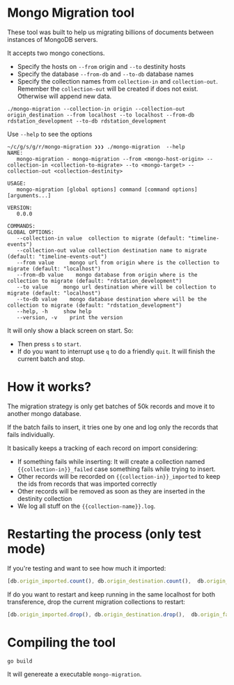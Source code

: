 # Mongo Migration tool

These tool was built to help us migrating billions of documents between
instances of MongoDB servers.

It accepts two mongo conections.
* Specify the hosts on `--from` origin and `--to` destinity hosts
* Specify the database `--from-db`  and `--to-db` database names
* Specify the collection names from `collection-in` and `collection-out`.
  Remember the `collection-out` will be created if does not exist. Otherwise will append new data.

```
./mongo-migration --collection-in origin --collection-out origin_destination --from localhost --to localhost --from-db rdstation_development --to-db rdstation_development
```

Use `--help` to see the options
```
~/c/g/s/g/r/mongo-migration ❯❯❯ ./mongo-migration  --help
NAME:
   mongo-migration - mongo-migration --from <mongo-host-origin> --collection-in <collection-to-migrate> --to <mongo-target> --collection-out <collection-destinity>

USAGE:
   mongo-migration [global options] command [command options] [arguments...]

VERSION:
   0.0.0

COMMANDS:
GLOBAL OPTIONS:
   --collection-in value  collection to migrate (default: "timeline-events")
   --collection-out value collection destination name to migrate (default: "timeline-events-out")
   --from value     mongo url from origin where is the collection to migrate (default: "localhost")
   --from-db value    mongo database from origin where is the collection to migrate (default: "rdstation_development")
   --to value     mongo url destination where will be collection to migrate (default: "localhost")
   --to-db value    mongo database destination where will be the collection to migrate (default: "rdstation_development")
   --help, -h     show help
   --version, -v    print the version
```

It will only show a black screen on start. So:

* Then press `s` to `start`.
* If do you want to interrupt use `q` to do a friendly `quit`. It will finish the current batch and stop.

# How it works?

The migration strategy is only get batches of 50k records and move it to another mongo database.

If the batch fails to insert, it tries one by one and log only the records that fails individually.

It basically keeps a tracking of each record on import considering:

* If something fails while inserting: It will create a collection named `{{collection-in}}_failed` case something fails while trying to insert.
* Other records will be recorded on  `{{collection-in}}_imported` to keep the
  ids from records that was imported correctly
* Other records will be removed as soon as they are inserted in the destinity collection
* We log all stuff on the `{{collection-name}}.log`.

# Restarting the process (only test mode)

If you're testing and want to see how much it imported:

```javascript
[db.origin_imported.count(), db.origin_destination.count(),  db.origin_failed.count()] // => [ 12000000, 12000000, 0  ]
```
If do you want to restart and keep running in the same localhost for both
transference, drop the current migration collections to restart:

```javascript
[db.origin_imported.drop(), db.origin_destination.drop(),  db.origin_failed.drop()] // => [ true, true, false  ]
```

# Compiling the tool

```
go build
```

It will genereate a executable `mongo-migration`.
